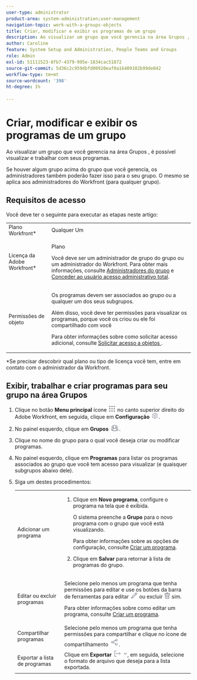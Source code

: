 ```yaml
---
user-type: administrator
product-area: system-administration;user-management
navigation-topic: work-with-a-groups-objects
title: Criar, modificar e exibir os programas de um grupo
description: Ao visualizar um grupo que você gerencia na área Grupos , é possível visualizar e trabalhar com seus programas.
author: Caroline
feature: System Setup and Administration, People Teams and Groups
role: Admin
exl-id: 51111523-8fb7-4379-995e-1834cac51872
source-git-commit: 5d36c2c959dbfd00920eaf0a16409102b99de042
workflow-type: tm+mt
source-wordcount: '398'
ht-degree: 1%

---
```


# Criar, modificar e exibir os programas de um grupo

Ao visualizar um grupo que você gerencia na área Grupos , é possível visualizar e trabalhar com seus programas.

Se houver algum grupo acima do grupo que você gerencia, os administradores também poderão fazer isso para o seu grupo. O mesmo se aplica aos administradores do Workfront (para qualquer grupo).

## Requisitos de acesso

Você deve ter o seguinte para executar as etapas neste artigo:

<table style="table-layout:auto"> 
 <col> 
 <col> 
 <tbody> 
  <tr> 
   <td>Plano Workfront*</td> 
   <td>Qualquer Um</td> 
  </tr> 
  <tr> 
   <td>Licença da Adobe Workfront*</td> 
   <td> <p>Plano </p> <p>Você deve ser um administrador de grupo do grupo ou um administrador do Workfront. Para obter mais informações, consulte <a href="../../../administration-and-setup/manage-groups/group-roles/group-administrators.md" class="MCXref xref">Administradores do grupo</a> e <a href="../../../administration-and-setup/add-users/configure-and-grant-access/grant-a-user-full-administrative-access.md" class="MCXref xref">Conceder ao usuário acesso administrativo total</a>.</p> </td> 
  </tr> 
  <tr> 
   <td role="rowheader">Permissões de objeto</td> 
   <td> <p>Os programas devem ser associados ao grupo ou a qualquer um dos seus subgrupos.</p> <p>Além disso, você deve ter permissões para visualizar os programas, porque você os criou ou ele foi compartilhado com você</p> <p>Para obter informações sobre como solicitar acesso adicional, consulte <a href="../../../workfront-basics/grant-and-request-access-to-objects/request-access.md" class="MCXref xref">Solicitar acesso a objetos </a>.</p> </td> 
  </tr> 
 </tbody> 
</table>

&#42;Se precisar descobrir qual plano ou tipo de licença você tem, entre em contato com o administrador da Workfront.

## Exibir, trabalhar e criar programas para seu grupo na área Grupos

1. Clique no botão **Menu principal** ícone ![](assets/main-menu-icon.png) no canto superior direito do Adobe Workfront, em seguida, clique em **Configuração** ![](assets/gear-icon-settings.png).

1. No painel esquerdo, clique em **Grupos** ![](assets/groups-icon.png).

1. Clique no nome do grupo para o qual você deseja criar ou modificar programas.
1. No painel esquerdo, clique em **Programas** para listar os programas associados ao grupo que você tem acesso para visualizar (e quaisquer subgrupos abaixo dele).
1. Siga um destes procedimentos:

   <table style="table-layout:auto"> 
    <col> 
    <col> 
    <tbody> 
     <tr> 
      <td role="rowheader">Adicionar um programa</td> 
      <td> 
       <ol> 
        <li value="1"> <p>Clique em <strong>Novo programa</strong>, configure o programa na tela que é exibida. </p> <p>O sistema preenche a <strong>Grupo</strong> para o novo programa com o grupo que você está visualizando.</p> <p>Para obter informações sobre as opções de configuração, consulte <a href="../../../manage-work/portfolios/create-and-manage-programs/create-program.md" class="MCXref xref">Criar um programa</a>.</p> </li> 
        <li value="2"> <p>Clique em <strong>Salvar</strong> para retornar à lista de programas do grupo.</p> </li> 
       </ol> </td> 
     </tr> 
     <tr> 
      <td role="rowheader"> <p>Editar ou excluir programas</p> </td> 
      <td> <p>Selecione pelo menos um programa que tenha permissões para editar e use os botões da barra de ferramentas para editar <img src="assets/edit-icon.png"> ou excluir <img src="assets/delete.png"> sim.</p> <p>Para obter informações sobre como editar um programa, consulte <a href="../../../manage-work/portfolios/create-and-manage-programs/create-program.md" class="MCXref xref">Criar um programa</a>.</p> </td> 
     </tr> 
     <tr> 
      <td role="rowheader">Compartilhar programas</td> 
      <td>Selecione pelo menos um programa que tenha permissões para compartilhar e clique no ícone de compartilhamento <img src="assets/share-icon.png">.</td> 
     </tr> 
     <tr> 
      <td role="rowheader"> <p>Exportar a lista de programas</p> </td> 
      <td>Clique em <strong>Exportar</strong> <img src="assets/export.png">, em seguida, selecione o formato de arquivo que deseja para a lista exportada.</td> 
     </tr> 
    </tbody> 
   </table>
